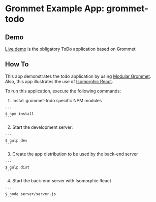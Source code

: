 # Grommet Example App: grommet-todo

## Demo
[Live demo](http://todo.grommet.io/) is the obligatory ToDo application based on Grommet

## How To
This app demonstrates the todo application by using [Modular Grommet](http://grommet.io/docs/documentation/modular-grommet).
Also, this app illustrates the use of [Isomorphic React](http://isomorphic.net).

To run this application, execute the following commands:

  1. Install grommet-todo specific NPM modules

    ```
    $ npm install
    ```

  2. Start the development server:

    ```
    $ gulp dev
    ```

  3. Create the app distribution to be used by the back-end server

    ```
    $ gulp dist
    ```

  4. Start the back-end server with Isomorphic React

    ```
    $ node server/server.js
    ```
